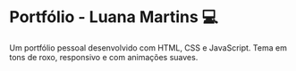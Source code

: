 # Portfólio - Luana Martins 💻

Um portfólio pessoal desenvolvido com HTML, CSS e JavaScript.
Tema em tons de roxo, responsivo e com animações suaves.


